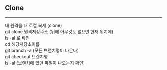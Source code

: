 <h2>Clone</h2> 
<hr>
내 원격을 내 로컬 복제 (clone) <br>
git clone 원격저장주소 (뒤에 아무것도 없으면 현재 위치에) <br>
ls -al 로 확인 <br>
cd 해당저장소이름 <br>
git branch -a (모든 브랜치명이 나온다) <br>
git checkout 브랜치명 <br>
ls -al (브랜치에 있던 파일이 나오는지 확인)
